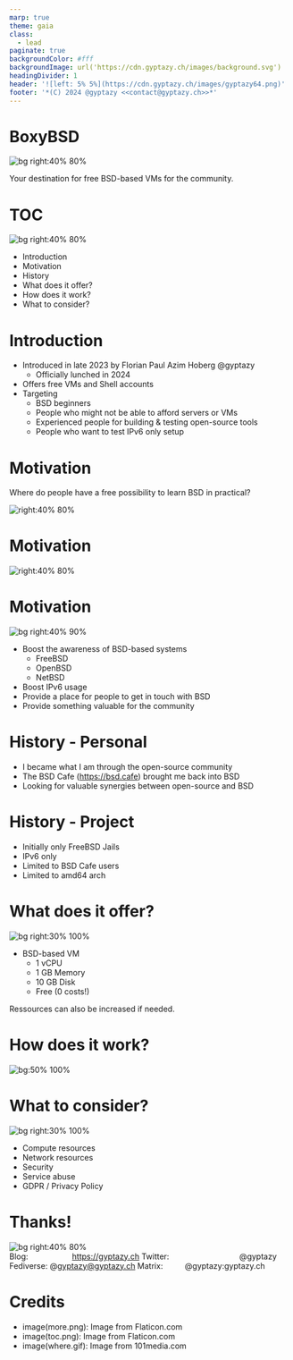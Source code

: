 ```yaml
---
marp: true
theme: gaia
class:
  - lead
paginate: true
backgroundColor: #fff
backgroundImage: url('https://cdn.gyptazy.ch/images/background.svg')
headingDivider: 1
header: '![left: 5% 5%](https://cdn.gyptazy.ch/images/gyptazy64.png)'
footer: '*(C) 2024 @gyptazy <<contact@gyptazy.ch>>*'
---
```



# BoxyBSD
![bg right:40% 80%](https://cdn.gyptazy.ch/images/boxybsd-high-quality.png)

Your destination for free BSD-based VMs for the community.


# TOC
![bg right:40% 80%](https://cdn.gyptazy.ch/images/toc.png)
* Introduction
* Motivation
* History
* What does it offer?
* How does it work?
* What to consider?


# Introduction
* Introduced in late 2023 by Florian Paul Azim Hoberg @gyptazy
  * Officially lunched in 2024
* Offers free VMs and Shell accounts 
* Targeting
  * BSD beginners
  * People who might not be able to afford servers or VMs
  * Experienced people for building & testing open-source tools
  * People who want to test IPv6 only setup

# Motivation
Where do people have a free possibility to learn BSD in practical?

![right:40% 80%](https://cdn.gyptazy.ch/images/where.gif)

# Motivation

![right:40% 80%](https://cdn.gyptazy.ch/images/boxybsd-high-quality.png)


# Motivation
![bg right:40% 90%](https://cdn.gyptazy.ch/images/BoxyBSD_Talk_Motivation_Cloud.png)
* Boost the awareness of BSD-based systems
  * FreeBSD
  * OpenBSD
  * NetBSD 
* Boost IPv6 usage
* Provide a place for people to get in touch with BSD
* Provide something valuable for the community

# History - Personal
* I became what I am through the open-source community
* The BSD Cafe (https://bsd.cafe) brought me back into BSD
* Looking for valuable synergies between open-source and BSD

# History - Project
* Initially only FreeBSD Jails
* IPv6 only
* Limited to BSD Cafe users
* Limited to amd64 arch

# What does it offer?
![bg right:30% 100%](https://cdn.gyptazy.ch/images/BoxyBSD_Talk_What_to_offer.png)
* BSD-based VM
  * 1 vCPU
  * 1 GB Memory
  * 10 GB Disk
  * Free  (0 costs!)

Ressources can also be increased if needed.

# How does it work?
![bg:50% 100%](https://cdn.gyptazy.ch/images/Boxy-BSD-How-Does-It-Work-drawio.png)

# What to consider?
![bg right:30% 100%](https://cdn.gyptazy.ch/images/BooxyBSD_spam.jpg)
* Compute resources
* Network resources
* Security
* Service abuse
* GDPR / Privacy Policy

# Thanks!
![bg right:40% 80%](https://cdn.gyptazy.ch/images/thankyou.png)
<br>
Blog: &nbsp;&nbsp;&nbsp;&nbsp;&nbsp;&nbsp;&nbsp;&nbsp;&nbsp;&nbsp;&nbsp;&nbsp;&nbsp;&nbsp;&nbsp;&nbsp;&nbsp;&nbsp;&nbsp;https://gyptazy.ch
Twitter: &nbsp;&nbsp;&nbsp;&nbsp;&nbsp;&nbsp;&nbsp;&nbsp;&nbsp;&nbsp;&nbsp;&nbsp;&nbsp;&nbsp;&nbsp;&nbsp;&nbsp;&nbsp;&nbsp;&nbsp;&nbsp;&nbsp;&nbsp;&nbsp;&nbsp;&nbsp;&nbsp;&nbsp;&nbsp;&nbsp;&nbsp;@gyptazy
Fediverse: @gyptazy@gyptazy.ch
Matrix: &nbsp;&nbsp;&nbsp;&nbsp;&nbsp;&nbsp;&nbsp;&nbsp;&nbsp;@gyptazy:gyptazy.ch

# Credits
* image(more.png): Image from Flaticon.com
* image(toc.png): Image from Flaticon.com
* image(where.gif): Image from 101media.com